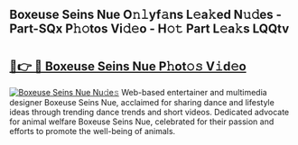 ## Boxeuse Seins Nue O𝚗𝚕yf𝚊ns L𝚎a𝚔ed N𝚞𝚍es - Part-SQx P𝚑𝚘tos Vi𝚍𝚎o - H𝚘𝚝 Part L𝚎a𝚔s LQQtv

# <h2><a href="http://kf63z6.oniu.top/?m=Boxeuse+Seins+Nue">🔗👉 🔴 Boxeuse Seins Nue P𝚑ot𝚘𝚜 V𝚒d𝚎o</a></h2>

[![Boxeuse Seins Nue Nu𝚍e𝚜](https://i.imgur.com/0qMVB7G.gif)](http://kf63z6.oniu.top/?m=Boxeuse+Seins+Nue)
Web-based entertainer and multimedia designer Boxeuse Seins Nue, acclaimed for sharing dance and lifestyle ideas through trending dance trends and short videos. Dedicated advocate for animal welfare Boxeuse Seins Nue, celebrated for their passion and efforts to promote the well-being of animals.  
